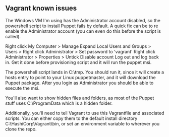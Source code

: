 Vagrant known issues
---------------------
The Windows VM I'm using has the Administrator account disabled, so the powershell script to install Puppet fails by default.  A quick fix can be to re enable the Administrator account (you can even do this before the script is called).

Right click My Computer > Manage
Expand Local Users and Groups > Users > Right click Administrator > Set password to 'vagrant'
Right click Administrator > Properties > Untick Disable account
Log out and log back in.
Get it done before provisioning script and it will run the puppet msi.

The powershell script lands in C:\tmp. You should run it, since it will create a hosts entry to point to your Linux puppetmaster, and it will download the Puppet package.  After you login as Administrator you should be able to execute the msi.

You'll also want to show hidden files and folders, as most of the Puppet stuff uses C:\ProgramData which is a hidden folder.

Additionally, you'll need to tell Vagrant to use this Vagrantfile and associated scripts.  You can either copy them to the default install directory C:\HashiCorp\Vagrant\bin, or set an environment variable to wherever you clone the repo.